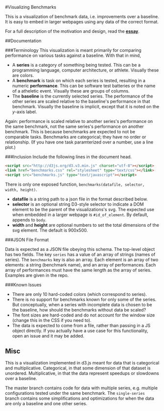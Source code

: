 #Visualizing Benchmarks

This is a visualization of benchmark data, i.e. improvements over a baseline.
It is easy to embed in larger webpages using any data of the correct format.

For a full description of the motivation and design, read the
**[essay](http://www.eecs.tufts.edu/~mgolds07/icfp_viz/)**.

##Documentation

###Terminology
This visualization is meant primarily for comparing performance on various tasks against a baseline. With that in mind,

* A **series** is a category of something being tested. This can be a programming language, computer architecture, or athlete. Visually these are colors.
* A **benchmark** is task on which each series is tested, resulting in a numeric **performance**. This can be software test batteries or the name of a atheletic event. Visually these are groups of columns.
* The **baseline** is the currently selected series. The performance of the other series are scaled relative to the baseline's performance in that benchmark. Visually the baseline is implicit, except that it is noted on the *y*-axis label.

Again: performance is scaled relative to another series's performance on the
same benchmark, not the same series's performance on another benchmark. This is
because benchmarks are expected to not be comparable tasks. Benchmarks are
categorical; they have no order or relationship. (If you have one task
paramterized over a number, use a line plot.)

###Inclusion
Include the following lines in the document head.

````html
<script src="http://d3js.org/d3.v3.min.js" charset="utf-8"></script>
<link href="benchmarks.css" rel="stylesheet" type="text/css"></link>
<script src="benchmarks.js" type="text/javascript"></script>
````

There is only one exposed function, `benchmarks(datafile, selector, width, height)`.
* **datafile** is a string path to a json file in the format described below.
* **selector** is an optional string D3-style selector to indicate a DOM element to be the parent of the visualizations's svg. The expected use when embedded in a larger webpage is `#id_of_element`. By default, appends to `body`.
* **width** and **height** are optional numbers to set the total dimensions of the svg element. The default is 900x500.

###JSON File Format

Data is expected as a JSON file obeying this schema. The top-level object has
two fields. The key `series` has a value of an array of strings (names of
series). The `benchmarks` key is also an array. Each element is an array of two
elements: a string (benchmark name), and an array of performances. Each array
of performances must have the same length as the array of series. Examples are
given in the repo.

###Known Issues
* There are only 10 hard-coded colors (which correspond to series).
* There is no support for benchmarks known for only some of the series. But conceptually, when a series with incomplete data is chosen to be the baseline, how should the benchmarks without data be scaled?
* The font sizes are hard-coded and do not account for the window size (change this in the CSS if you need to).
* The data is expected to come from a file, rather than passing in a JS object directly. If you actually have a use case for this functionality, open an issue and it may be added.

## Misc

This is a visualization implemented in d3.js meant for data that is categorical
and multiplicative. Categorical, in that some dimension of that dataset is
unordered. Multiplicative, in that the data represent speedups or slowdowns
over a baseline.

The master branch contains code for data with multiple series, e.g. multiple
configurations tested under the same benchmark. The `single-series` branch
contains some simplifications and optimizations for when the data are only a
baseline and one other series.

